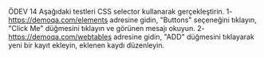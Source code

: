 ÖDEV 14 
Aşağıdaki testleri CSS selector kullanarak gerçekleştirin. 
1- https://demoqa.com/elements adresine gidin, "Buttons" seçeneğini tıklayın, "Click Me" düğmesini tıklayın ve görünen mesajı okuyun. 
2- https://demoqa.com/webtables adresine gidin, "ADD" düğmesini tıklayarak yeni bir kayıt ekleyin, eklenen kaydı düzenleyin. 

